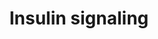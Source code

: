 ---
annotations:
- id: PW:0000143
  parent: regulatory pathway
  type: Pathway Ontology
  value: insulin signaling pathway
authors:
- MaintBot
- Khanspers
- Mkutmon
- Eweitz
description: Insulin signaling influences energy metabolism as well as growth. The
  presence of insulin signals the fed state, and this signal is passed via the AKT
  branch, which leads to the uptake of glucose from the blood. Other branches of the
  signal cascade lead to cell growth and differentation.
last-edited: 2021-05-14
organisms:
- Danio rerio
redirect_from:
- /index.php/Pathway:WP1313
- /instance/WP1313
- /instance/WP1313_r116791
revision: r116791
schema-jsonld:
- '@context': https://schema.org/
  '@id': https://wikipathways.github.io/pathways/WP1313.html
  '@type': Dataset
  creator:
    '@type': Organization
    name: WikiPathways
  description: Insulin signaling influences energy metabolism as well as growth. The
    presence of insulin signals the fed state, and this signal is passed via the AKT
    branch, which leads to the uptake of glucose from the blood. Other branches of
    the signal cascade lead to cell growth and differentation.
  keywords:
  - GRB14
  - MAP3K11
  - MAP3K13
  - MAP3K6
  - PRKCA
  - SH2B2
  - SHC3
  - TSC2
  - akt1
  - akt2
  - arf6b
  - arhgap33
  - cap1
  - cbl
  - cblb
  - cblc
  - crk
  - cyth3a
  - egr1
  - ehd2a
  - eif4ea
  - elk1
  - enpp1
  - flot1b
  - flot2b
  - fosab
  - foxo1b
  - foxo3b
  - gab1
  - grb10a
  - grb2a
  - gsk3ab
  - gsk3b
  - gyg1a
  - gys1
  - gys2
  - hrasa
  - igf1ra
  - ikbkb
  - inpp4ab
  - inppl1a
  - insrb
  - irs1
  - irs2a
  - jun
  - kif3a
  - kif5bb
  - lipeb
  - map2k1
  - map2k2a
  - map2k4a
  - map2k5
  - map2k6
  - map2k7
  - map3k1
  - map3k10
  - map3k12
  - map3k14a
  - map3k2
  - map3k3
  - map3k4
  - map3k5
  - map3k7
  - map3k8
  - map3k9
  - map4k3b
  - map4k5
  - map4k6
  - mapk1
  - mapk10
  - mapk11
  - mapk12b
  - mapk13
  - mapk14a
  - mapk3
  - mapk4
  - mapk6
  - mapk7
  - mapk8a
  - mapk9
  - mink1
  - mtor
  - myo1cb
  - pdpk1a
  - pfklb
  - pfkma
  - pik3c2a
  - pik3c2g
  - pik3c3
  - pik3ca
  - pik3cb
  - pik3cd
  - pik3cg
  - pik3r1
  - pik3r2
  - pik3r4
  - ppp1r3ab
  - prkaa1
  - prkaa2
  - prkcbb
  - prkcdb
  - prkchb
  - prkci
  - prkcq
  - prkcz
  - ptenb
  - ptpn1
  - ptpn11a
  - ptprfa
  - rab4a
  - rac1b
  - rac2
  - raf1a
  - rapgef1a
  - rheb
  - rhoj
  - rhoq
  - rps6ka1
  - rps6ka2
  - rps6ka4
  - rps6ka5
  - rps6kal
  - rps6kb1a
  - rrad
  - sgk1
  - sgk2a
  - sgk3
  - shc1
  - shc2
  - slc2a1b
  - snap23.1
  - snap25b
  - socs1a
  - socs3a
  - sorbs1
  - sos1
  - sos2
  - srfa
  - stx4
  - stxbp1a
  - stxbp2
  - stxbp3
  - stxbp4
  - tbc1d4
  - trib3
  - tsc1a
  - vamp2
  - xbp1
  license: CC0
  name: Insulin signaling
seo: CreativeWork
title: Insulin signaling
wpid: WP1313
---